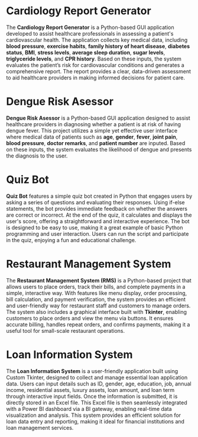 # Cardiology Report Generator
The **Cardiology Report Generator** is a Python-based GUI application developed to assist healthcare professionals in assessing a patient's cardiovascular health. The application collects key medical data, including **blood pressure**, **exercise habits**, **family history of heart disease**, **diabetes status**, **BMI**, **stress levels**, **average sleep duration**, **sugar levels**, **triglyceride levels**, and **CPR history**. Based on these inputs, the system evaluates the patient’s risk for cardiovascular conditions and generates a comprehensive report. The report provides a clear, data-driven assessment to aid healthcare providers in making informed decisions for patient care.
# Dengue Risk Asessor
**Dengue Risk Asessor** is a Python-based GUI application designed to assist healthcare providers in diagnosing whether a patient is at risk of having dengue fever. This project utilizes a simple yet effective user interface where medical data of patients such as **age**, **gender**, **fever**, **joint pain**, **blood pressure**, **doctor remarks**, and **patient number** are inputed. Based on these inputs, the system evaluates the likelihood of dengue and presents the diagnosis to the user.
# Quiz Bot
**Quiz Bot** features a simple quiz bot created in Python that engages users by asking a series of questions and evaluating their responses. Using if-else statements, the bot provides immediate feedback on whether the answers are correct or incorrect. At the end of the quiz, it calculates and displays the user's score, offering a straightforward and interactive experience. The bot is designed to be easy to use, making it a great example of basic Python programming and user interaction. Users can run the script and participate in the quiz, enjoying a fun and educational challenge.
# Restaurant Management System
The **Restaurant Management System (RMS)** is a Python-based project that allows users to place orders, track their bills, and complete payments in a simple, interactive way. With features like menu display, order processing, bill calculation, and payment verification, the system provides an efficient and user-friendly way for restaurant staff and customers to manage orders. The system also includes a graphical interface built with **Tkinter**, enabling customers to place orders and view the menu via buttons. It ensures accurate billing, handles repeat orders, and confirms payments, making it a useful tool for small-scale restaurant operations.
# Loan Information System
The **Loan Information System** is a user-friendly application built using Custom Tkinter, designed to collect and manage essential loan application data. Users can input details such as ID, gender, age, education, job, annual income, residential assets, luxury assets, loan amount, and loan term through interactive input fields. Once the information is submitted, it is directly stored in an Excel file. This Excel file is then seamlessly integrated with a Power BI dashboard via a BI gateway, enabling real-time data visualization and analysis. This system provides an efficient solution for loan data entry and reporting, making it ideal for financial institutions and loan management services.
